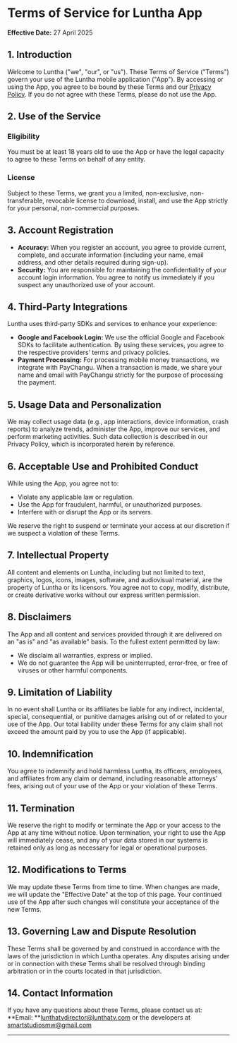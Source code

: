 # Terms of Service for Luntha App

**Effective Date:** 27 April 2025

## 1. Introduction

Welcome to Luntha ("we", "our", or "us"). These Terms of Service ("Terms") govern your use of the Luntha mobile application ("App"). By accessing or using the App, you agree to be bound by these Terms and our [Privacy Policy](https://itsgeorrge.github.io/privacy-policy/). If you do not agree with these Terms, please do not use the App.

## 2. Use of the Service

### Eligibility  
You must be at least 18 years old to use the App or have the legal capacity to agree to these Terms on behalf of any entity.

### License  
Subject to these Terms, we grant you a limited, non-exclusive, non-transferable, revocable license to download, install, and use the App strictly for your personal, non-commercial purposes.

## 3. Account Registration

- **Accuracy:** When you register an account, you agree to provide current, complete, and accurate information (including your name, email address, and other details required during sign-up).
- **Security:** You are responsible for maintaining the confidentiality of your account login information. You agree to notify us immediately if you suspect any unauthorized use of your account.

## 4. Third‑Party Integrations

Luntha uses third‑party SDKs and services to enhance your experience:
- **Google and Facebook Login:** We use the official Google and Facebook SDKs to facilitate authentication. By using these services, you agree to the respective providers’ terms and privacy policies.
- **Payment Processing:** For processing mobile money transactions, we integrate with PayChangu. When a transaction is made, we share your name and email with PayChangu strictly for the purpose of processing the payment.

## 5. Usage Data and Personalization

We may collect usage data (e.g., app interactions, device information, crash reports) to analyze trends, administer the App, improve our services, and perform marketing activities. Such data collection is described in our Privacy Policy, which is incorporated herein by reference.

## 6. Acceptable Use and Prohibited Conduct

While using the App, you agree not to:
- Violate any applicable law or regulation.
- Use the App for fraudulent, harmful, or unauthorized purposes.
- Interfere with or disrupt the App or its servers.
  
We reserve the right to suspend or terminate your access at our discretion if we suspect a violation of these Terms.

## 7. Intellectual Property

All content and elements on Luntha, including but not limited to text, graphics, logos, icons, images, software, and audiovisual material, are the property of Luntha or its licensors. You agree not to copy, modify, distribute, or create derivative works without our express written permission.

## 8. Disclaimers

The App and all content and services provided through it are delivered on an "as is" and "as available" basis. To the fullest extent permitted by law:
- We disclaim all warranties, express or implied.
- We do not guarantee the App will be uninterrupted, error-free, or free of viruses or other harmful components.

## 9. Limitation of Liability

In no event shall Luntha or its affiliates be liable for any indirect, incidental, special, consequential, or punitive damages arising out of or related to your use of the App. Our total liability under these Terms for any claim shall not exceed the amount paid by you to use the App (if applicable).

## 10. Indemnification

You agree to indemnify and hold harmless Luntha, its officers, employees, and affiliates from any claim or demand, including reasonable attorneys’ fees, arising out of your use of the App or your violation of these Terms.

## 11. Termination

We reserve the right to modify or terminate the App or your access to the App at any time without notice. Upon termination, your right to use the App will immediately cease, and any of your data stored in our systems is retained only as long as necessary for legal or operational purposes.

## 12. Modifications to Terms

We may update these Terms from time to time. When changes are made, we will update the "Effective Date" at the top of this page. Your continued use of the App after such changes will constitute your acceptance of the new Terms.

## 13. Governing Law and Dispute Resolution

These Terms shall be governed by and construed in accordance with the laws of the jurisdiction in which Luntha operates. Any disputes arising under or in connection with these Terms shall be resolved through binding arbitration or in the courts located in that jurisdiction.

## 14. Contact Information

If you have any questions about these Terms, please contact us at:  
**Email: **[lunthatvdirector@lunthatv.com](mailto:lunthatvdirector@lunthatv.com) or the developers at [smartstudiosmw@gmail.com](mailto:smartstudiosmw@gmail.com) 

---
